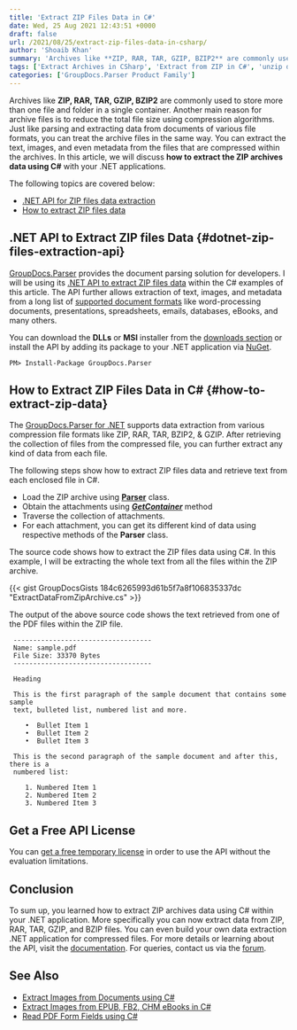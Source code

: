 ```yaml
---
title: 'Extract ZIP Files Data in C#'
date: Wed, 25 Aug 2021 12:43:51 +0000
draft: false
url: /2021/08/25/extract-zip-files-data-in-csharp/
author: 'Shoaib Khan'
summary: 'Archives like **ZIP, RAR, TAR, GZIP, BZIP2** are commonly used to store more than one file and folder in a single container. Another main reason for archive files is to reduce the total file size using compression algorithms. Just like parsing and extracting data from documents of various file formats, you can treat the archive files in the same way. You can extract the text, images, and even metadata from the files that are compressed within the archives. In this article, we will discuss **how to extract the ZIP archives data using C#** with your .NET applications.'
tags: ['Extract Archives in CSharp', 'Extract from ZIP in C#', 'unzip data in C#']
categories: ['GroupDocs.Parser Product Family']
---
```


Archives like **ZIP, RAR, TAR, GZIP, BZIP2** are commonly used to store more than one file and folder in a single container. Another main reason for archive files is to reduce the total file size using compression algorithms. Just like parsing and extracting data from documents of various file formats, you can treat the archive files in the same way. You can extract the text, images, and even metadata from the files that are compressed within the archives. In this article, we will discuss **how to extract the ZIP archives data using C#** with your .NET applications.

The following topics are covered below:

*   [.NET API for ZIP files data extraction](#dotnet-zip-files-extraction-api)
*   [How to extract ZIP files data](#how-to-extract-zip-data)

## .NET API to Extract ZIP files Data {#dotnet-zip-files-extraction-api}

[GroupDocs.Parser](https://products.groupdocs.com/parser/) provides the document parsing solution for developers. I will be using its [.NET API to extract ZIP files data](https://products.groupdocs.com/parser/net/) within the C# examples of this article. The API further allows extraction of text, images, and metadata from a long list of [supported document formats](https://docs.groupdocs.com/parser/net/supported-document-formats/) like word-processing documents, presentations, spreadsheets, emails, databases, eBooks, and many others.

You can download the **DLLs** or **MSI** installer from the [downloads section](https://downloads.groupdocs.com/parser) or install the API by adding its package to your .NET application via [NuGet](https://www.nuget.org/packages/groupdocs.parser).

```
PM> Install-Package GroupDocs.Parser
```

## How to Extract ZIP Files Data in C# {#how-to-extract-zip-data}

The [GroupDocs.Parser for .NET](https://products.groupdocs.com/parser/net/) supports data extraction from various compression file formats like ZIP, RAR, TAR, BZIP2, & GZIP. After retrieving the collection of files from the compressed file, you can further extract any kind of data from each file.

The following steps show how to extract ZIP files data and retrieve text from each enclosed file in C#.

*   Load the ZIP archive using **[Parser](https://apireference.groupdocs.com/parser/net/groupdocs.parser/parser)** class.
*   Obtain the attachments using **_[GetContainer](https://apireference.groupdocs.com/parser/net/groupdocs.parser/parser/methods/getcontainer)_** method
*   Traverse the collection of attachments.
*   For each attachment, you can get its different kind of data using respective methods of the **Parser** class.

The source code shows how to extract the ZIP files data using C#. In this example, I will be extracting the whole text from all the files within the ZIP archive.

{{< gist GroupDocsGists 184c6265993d61b5f7a8f106835337dc "ExtractDataFromZipArchive.cs" >}}

The output of the above source code shows the text retrieved from one of the PDF files within the ZIP file.

```
 -----------------------------------
 Name: sample.pdf
 File Size: 33370 Bytes
 -----------------------------------

 Heading

 This is the first paragraph of the sample document that contains some sample
 text, bulleted list, numbered list and more.

    •  Bullet Item 1
    •  Bullet Item 2
    •  Bullet Item 3
 
 This is the second paragraph of the sample document and after this, there is a
 numbered list: 

    1. Numbered Item 1
    2. Numbered Item 2
    3. Numbered Item 3 
```

## Get a Free API License

You can [get a free temporary license](https://purchase.groupdocs.com/temporary-license) in order to use the API without the evaluation limitations.

## Conclusion

To sum up, you learned how to extract ZIP archives data using C# within your .NET application. More specifically you can now extract data from ZIP, RAR, TAR, GZIP, and BZIP files. You can even build your own data extraction .NET application for compressed files. For more details or learning about the API, visit the [documentation](https://docs.groupdocs.com/parser/). For queries, contact us via the [forum](https://forum.groupdocs.com/).

## See Also

*   [Extract Images from Documents using C#](https://blog.groupdocs.com/2020/10/28/extract-images-from-pdf-word-excel-ppt-using-csharp/)
*   [Extract Images from EPUB, FB2, CHM eBooks in C#](https://blog.groupdocs.com/2021/02/26/extract-images-from-ebooks-in-csharp/)
*   [Read PDF Form Fields using C#](https://blog.groupdocs.com/2020/12/23/parse-and-extract-data-from-pdf-forms-in-csharp/)




